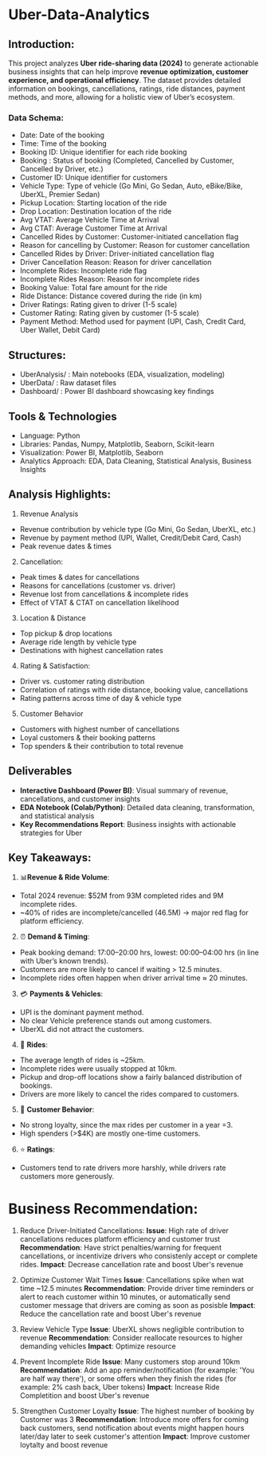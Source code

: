 # Uber-Data-Analytics
## Introduction:
This project analyzes **Uber ride-sharing data (2024)** to generate actionable business insights that can help improve **revenue optimization, customer experience, and operational efficiency**. The dataset provides detailed information on bookings, cancellations, ratings, ride distances, payment methods, and more, allowing for a holistic view of Uber’s ecosystem.

### Data Schema:
- Date: Date of the booking
- Time: Time of the booking
- Booking ID: Unique identifier for each ride booking
- Booking : Status of booking (Completed, Cancelled by Customer, Cancelled by Driver, etc.)
- Customer ID: Unique identifier for customers
- Vehicle Type: Type of vehicle (Go Mini, Go Sedan, Auto, eBike/Bike, UberXL, Premier Sedan)
- Pickup Location: Starting location of the ride
- Drop Location: Destination location of the ride
- Avg VTAT: Average Vehicle Time at Arrival
- Avg CTAT: Average Customer Time at Arrival
- Cancelled Rides by Customer: Customer-initiated cancellation flag
- Reason for cancelling by Customer: Reason for customer cancellation
- Cancelled Rides by Driver: Driver-initiated cancellation flag
- Driver Cancellation Reason: Reason for driver cancellation
- Incomplete Rides: Incomplete ride flag
- Incomplete Rides Reason: Reason for incomplete rides
- Booking Value: Total fare amount for the ride
- Ride Distance: Distance covered during the ride (in km)
- Driver Ratings: Rating given to driver (1-5 scale)
- Customer Rating: Rating given by customer (1-5 scale)
- Payment Method: Method used for payment (UPI, Cash, Credit Card, Uber Wallet, Debit Card)

## Structures:
* UberAnalysis/ : Main notebooks (EDA, visualization, modeling)
* UberData/ : Raw dataset files
* Dashboard/ : Power BI dashboard showcasing key findings

## Tools & Technologies
* Language: Python
* Libraries: Pandas, Numpy, Matplotlib, Seaborn, Scikit-learn
* Visualization: Power BI, Matplotlib, Seaborn
* Analytics Approach: EDA, Data Cleaning, Statistical Analysis, Business Insights

## Analysis Highlights:
1. Revenue Analysis
- Revenue contribution by vehicle type (Go Mini, Go Sedan, UberXL, etc.)
- Revenue by payment method (UPI, Wallet, Credit/Debit Card, Cash)
- Peak revenue dates & times

2. Cancellation:
- Peak times & dates for cancellations
- Reasons for cancellations (customer vs. driver)
- Revenue lost from cancellations & incomplete rides
- Effect of VTAT & CTAT on cancellation likelihood

3. Location & Distance
- Top pickup & drop locations
- Average ride length by vehicle type
- Destinations with highest cancellation rates
  
4. Rating & Satisfaction:
- Driver vs. customer rating distribution
- Correlation of ratings with ride distance, booking value, cancellations
- Rating patterns across time of day & vehicle type

5. Customer Behavior
- Customers with highest number of cancellations
- Loyal customers & their booking patterns
- Top spenders & their contribution to total revenue

## Deliverables
* **Interactive Dashboard (Power BI)**: Visual summary of revenue, cancellations, and customer insights
* **EDA Notebook (Colab/Python)**: Detailed data cleaning, transformation, and statistical analysis
* **Key Recommendations Report**: Business insights with actionable strategies for Uber

## Key Takeaways: 
1. 📊**Revenue & Ride Volume**:
* Total 2024 revenue: $52M from 93M completed rides and 9M incomplete rides.
* ~40% of rides are incomplete/cancelled (46.5M) → major red flag for platform efficiency.

2. ⏰ **Demand & Timing**:
* Peak booking demand: 17:00–20:00 hrs, lowest: 00:00–04:00 hrs (in line with Uber’s known trends).
* Customers are more likely to cancel if waiting > 12.5 minutes.
* Incomplete rides often happen when driver arrival time ≈ 20 minutes.

3. 💳 **Payments & Vehicles**:
* UPI is the dominant payment method.
* No clear Vehicle preference stands out among customers.
* UberXL did not attract the customers.

4. 🚗 **Rides**:
* The average length of rides is ~25km.
* Incomplete rides were usually stopped at 10km.
* Pickup and drop-off locations show a fairly balanced distribution of bookings.
* Drivers are more likely to cancel the rides compared to customers.
  
5. 👥 **Customer Behavior**:
* No strong loyalty, since the max rides per customer in a year =3.
* High spenders (>$4K) are mostly one-time customers.

6. ⭐ **Ratings**:
* Customers tend to rate drivers more harshly, while drivers rate customers more generously.

# Business Recommendation: 
1. Reduce Driver-Initiated Cancellations:
**Issue**: High rate of driver cancellations reduces platform efficiency and customer trust
**Recommendation**: Have strict penalties/warning for frequent cancellations, or incentivize drivers who consistenly accept or complete rides.
**Impact**: Decrease cancellation rate and boost Uber's revenue

2. Optimize Customer Wait Times
**Issue**: Cancellations spike when wat time ~12.5 minutes
**Recommendation**: Provide driver time reminders or alert to reach customer within 10 minutes, or automatically send customer message that drivers are coming as soon as posisble
**Impact**: Reduce the cancellation rate and boost Uber's revenue

3. Review Vehicle Type
**Issue**: UberXL shows negligible contribution to revenue
**Recommendation**: Consider reallocate resources to higher demanding vehicles
**Impact**: Optimize resource

4. Prevent Incomplete Ride
**Issue**: Many customers stop around 10km
**Recommendation**: Add an app reminder/notification (for example: 'You are half way there'), or some offers when they finish the rides (for example: 2% cash back, Uber tokens)
**Impact**: Increase Ride Completition and boost Uber's revenue

5. Strengthen Customer Loyalty
**Issue**: The highest number of booking by Customer was 3
**Recommendation**: Introduce more offers for coming back customers, send notification about events might happen hours later/day later to seek customer's attention
**Impact**: Improve customer loytalty and boost revenue
